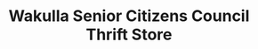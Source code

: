 ---
title: "Wakulla Senior Citizens Council Thrift Store"
url: /sopchoppy/wakulla-senior-citizens-council-thrift-store/
shop: charity
---